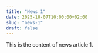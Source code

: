 ```yaml
---
title: "News 1"
date: 2025-10-07T10:00:00+02:00
slug: "news-1"
draft: false
---
```

This is the content of news article 1.